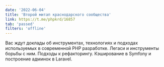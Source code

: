 ```yaml
---
date: '2022-06-04'
title: 'Второй митап краснодарского сообщества'
link: https://t.me/phpkrd/16857
tab: 'passed'
filters: 'offline'
---
```


Вас ждут доклады об инструментах, технологиях и подходах используемых в современной PHP разработке. Легаси и инструменты борьбы с ним. Подходы к рефакторингу. Кэширование в Symfony и построение админок в Laravel.
